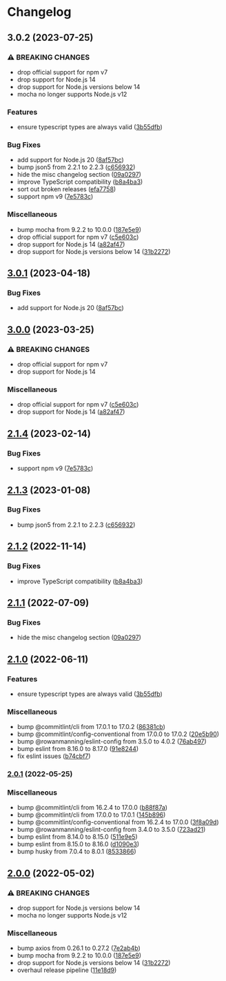 # Changelog

## 3.0.2 (2023-07-25)


### ⚠ BREAKING CHANGES

* drop official support for npm v7
* drop support for Node.js 14
* drop support for Node.js versions below 14
* mocha no longer supports Node.js v12

### Features

* ensure typescript types are always valid ([3b55dfb](https://github.com/rowanmanning/hijack-express-render/commit/3b55dfb858ef03c08d37d1ecb08eac4b95ff9add))


### Bug Fixes

* add support for Node.js 20 ([8af57bc](https://github.com/rowanmanning/hijack-express-render/commit/8af57bc51287d23b7d068e1b2b513b74d21a2dc4))
* bump json5 from 2.2.1 to 2.2.3 ([c656932](https://github.com/rowanmanning/hijack-express-render/commit/c656932324ef965606142d4d813fa840d5d99a19))
* hide the misc changelog section ([09a0297](https://github.com/rowanmanning/hijack-express-render/commit/09a0297fbed799316d176683852be0a6271e1f39))
* improve TypeScript compatibility ([b8a4ba3](https://github.com/rowanmanning/hijack-express-render/commit/b8a4ba354c402f1c99dd81169f5645c7fde792ab))
* sort out broken releases ([efa7758](https://github.com/rowanmanning/hijack-express-render/commit/efa7758635ef9beee853183297bbc98d4d0a219d))
* support npm v9 ([7e5783c](https://github.com/rowanmanning/hijack-express-render/commit/7e5783cb12f705f28b2b77fd95d2a8fa59110e97))


### Miscellaneous

* bump mocha from 9.2.2 to 10.0.0 ([187e5e9](https://github.com/rowanmanning/hijack-express-render/commit/187e5e9b10a31bccad9a4670bf26579eeaf6060c))
* drop official support for npm v7 ([c5e603c](https://github.com/rowanmanning/hijack-express-render/commit/c5e603cde6a154ce6a46a7d332c8d1d9d952ed03))
* drop support for Node.js 14 ([a82af47](https://github.com/rowanmanning/hijack-express-render/commit/a82af47f07e9e12fa139aebfc7a782906fe0395f))
* drop support for Node.js versions below 14 ([31b2272](https://github.com/rowanmanning/hijack-express-render/commit/31b2272075c3d5fb4feb66db6f6479181682efe6))

## [3.0.1](https://github.com/rowanmanning/hijack-express-render/compare/v3.0.0...v3.0.1) (2023-04-18)


### Bug Fixes

* add support for Node.js 20 ([8af57bc](https://github.com/rowanmanning/hijack-express-render/commit/8af57bc51287d23b7d068e1b2b513b74d21a2dc4))

## [3.0.0](https://github.com/rowanmanning/hijack-express-render/compare/v2.1.4...v3.0.0) (2023-03-25)


### ⚠ BREAKING CHANGES

* drop official support for npm v7
* drop support for Node.js 14

### Miscellaneous

* drop official support for npm v7 ([c5e603c](https://github.com/rowanmanning/hijack-express-render/commit/c5e603cde6a154ce6a46a7d332c8d1d9d952ed03))
* drop support for Node.js 14 ([a82af47](https://github.com/rowanmanning/hijack-express-render/commit/a82af47f07e9e12fa139aebfc7a782906fe0395f))

## [2.1.4](https://github.com/rowanmanning/hijack-express-render/compare/v2.1.3...v2.1.4) (2023-02-14)


### Bug Fixes

* support npm v9 ([7e5783c](https://github.com/rowanmanning/hijack-express-render/commit/7e5783cb12f705f28b2b77fd95d2a8fa59110e97))

## [2.1.3](https://github.com/rowanmanning/hijack-express-render/compare/v2.1.2...v2.1.3) (2023-01-08)


### Bug Fixes

* bump json5 from 2.2.1 to 2.2.3 ([c656932](https://github.com/rowanmanning/hijack-express-render/commit/c656932324ef965606142d4d813fa840d5d99a19))

## [2.1.2](https://github.com/rowanmanning/hijack-express-render/compare/v2.1.1...v2.1.2) (2022-11-14)


### Bug Fixes

* improve TypeScript compatibility ([b8a4ba3](https://github.com/rowanmanning/hijack-express-render/commit/b8a4ba354c402f1c99dd81169f5645c7fde792ab))

## [2.1.1](https://github.com/rowanmanning/hijack-express-render/compare/v2.1.0...v2.1.1) (2022-07-09)


### Bug Fixes

* hide the misc changelog section ([09a0297](https://github.com/rowanmanning/hijack-express-render/commit/09a0297fbed799316d176683852be0a6271e1f39))

## [2.1.0](https://github.com/rowanmanning/hijack-express-render/compare/v2.0.1...v2.1.0) (2022-06-11)


### Features

* ensure typescript types are always valid ([3b55dfb](https://github.com/rowanmanning/hijack-express-render/commit/3b55dfb858ef03c08d37d1ecb08eac4b95ff9add))


### Miscellaneous

* bump @commitlint/cli from 17.0.1 to 17.0.2 ([86381cb](https://github.com/rowanmanning/hijack-express-render/commit/86381cb8e53febbf677e5b079d6e10e935c26162))
* bump @commitlint/config-conventional from 17.0.0 to 17.0.2 ([20e5b90](https://github.com/rowanmanning/hijack-express-render/commit/20e5b90650f5c1c2c82e34d98bb7f47a274ef902))
* bump @rowanmanning/eslint-config from 3.5.0 to 4.0.2 ([76ab497](https://github.com/rowanmanning/hijack-express-render/commit/76ab497ae400378293a78b2e6332ba0bbb3a0360))
* bump eslint from 8.16.0 to 8.17.0 ([91e8244](https://github.com/rowanmanning/hijack-express-render/commit/91e8244fd2e2eac8d051134ecafec244e8aafedb))
* fix eslint issues ([b74cbf7](https://github.com/rowanmanning/hijack-express-render/commit/b74cbf714dc99a5fc0e961451ee69027d6a54185))

### [2.0.1](https://github.com/rowanmanning/hijack-express-render/compare/v2.0.0...v2.0.1) (2022-05-25)


### Miscellaneous

* bump @commitlint/cli from 16.2.4 to 17.0.0 ([b88f87a](https://github.com/rowanmanning/hijack-express-render/commit/b88f87a11cda6e3103fcc0df0e780c26c8cfa728))
* bump @commitlint/cli from 17.0.0 to 17.0.1 ([145b896](https://github.com/rowanmanning/hijack-express-render/commit/145b89656057a22521e2b434ab8810f49cc35c99))
* bump @commitlint/config-conventional from 16.2.4 to 17.0.0 ([3f8a09d](https://github.com/rowanmanning/hijack-express-render/commit/3f8a09dec3f9081ff55a3bfd293e9e36f700dc25))
* bump @rowanmanning/eslint-config from 3.4.0 to 3.5.0 ([723ad21](https://github.com/rowanmanning/hijack-express-render/commit/723ad211b8dc3404deed9620ca1d959e6aa10b7c))
* bump eslint from 8.14.0 to 8.15.0 ([511e9e5](https://github.com/rowanmanning/hijack-express-render/commit/511e9e5c7acd021f63b6f1d85744ca6092aca0dd))
* bump eslint from 8.15.0 to 8.16.0 ([d1090e3](https://github.com/rowanmanning/hijack-express-render/commit/d1090e3e0b3b63332d2986a402a8583030eab033))
* bump husky from 7.0.4 to 8.0.1 ([8533866](https://github.com/rowanmanning/hijack-express-render/commit/8533866fbeb5e804d71d11f3d01c56a4d88b0710))

## [2.0.0](https://github.com/rowanmanning/hijack-express-render/compare/v1.1.0...v2.0.0) (2022-05-02)


### ⚠ BREAKING CHANGES

* drop support for Node.js versions below 14
* mocha no longer supports Node.js v12

### Miscellaneous

* bump axios from 0.26.1 to 0.27.2 ([7e2ab4b](https://github.com/rowanmanning/hijack-express-render/commit/7e2ab4bf1568460e532f58b15dcbb443d847ee68))
* bump mocha from 9.2.2 to 10.0.0 ([187e5e9](https://github.com/rowanmanning/hijack-express-render/commit/187e5e9b10a31bccad9a4670bf26579eeaf6060c))
* drop support for Node.js versions below 14 ([31b2272](https://github.com/rowanmanning/hijack-express-render/commit/31b2272075c3d5fb4feb66db6f6479181682efe6))
* overhaul release pipeline ([11e18d9](https://github.com/rowanmanning/hijack-express-render/commit/11e18d9c0834827d5a140b89fae12fc6dc915884))
